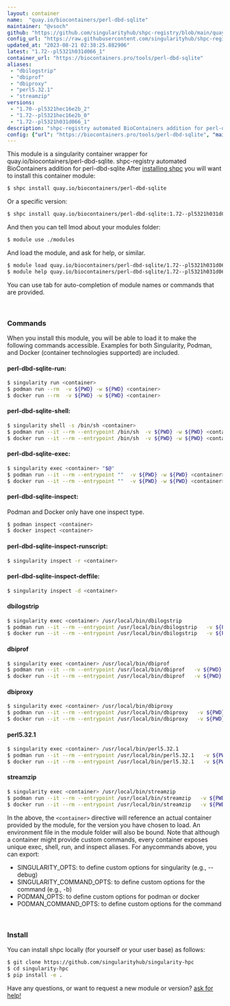 ```yaml
---
layout: container
name:  "quay.io/biocontainers/perl-dbd-sqlite"
maintainer: "@vsoch"
github: "https://github.com/singularityhub/shpc-registry/blob/main/quay.io/biocontainers/perl-dbd-sqlite/container.yaml"
config_url: "https://raw.githubusercontent.com/singularityhub/shpc-registry/main/quay.io/biocontainers/perl-dbd-sqlite/container.yaml"
updated_at: "2023-08-21 02:38:25.882906"
latest: "1.72--pl5321h031d066_1"
container_url: "https://biocontainers.pro/tools/perl-dbd-sqlite"
aliases:
 - "dbilogstrip"
 - "dbiprof"
 - "dbiproxy"
 - "perl5.32.1"
 - "streamzip"
versions:
 - "1.70--pl5321hec16e2b_2"
 - "1.72--pl5321hec16e2b_0"
 - "1.72--pl5321h031d066_1"
description: "shpc-registry automated BioContainers addition for perl-dbd-sqlite"
config: {"url": "https://biocontainers.pro/tools/perl-dbd-sqlite", "maintainer": "@vsoch", "description": "shpc-registry automated BioContainers addition for perl-dbd-sqlite", "latest": {"1.72--pl5321h031d066_1": "sha256:69d7ff5863eeb51726e5054c56dbb9ef01823606a315b7ae92cad1e0e05593cb"}, "tags": {"1.70--pl5321hec16e2b_2": "sha256:6ddfa524aa249c46d9759dfed87fec14e56daf4d552b0ceceb641678c4005175", "1.72--pl5321hec16e2b_0": "sha256:4c426fc9712c12eacc5ee874e4962ab525b35dbafedff7ffa87113d114ef12e1", "1.72--pl5321h031d066_1": "sha256:69d7ff5863eeb51726e5054c56dbb9ef01823606a315b7ae92cad1e0e05593cb"}, "docker": "quay.io/biocontainers/perl-dbd-sqlite", "aliases": {"dbilogstrip": "/usr/local/bin/dbilogstrip", "dbiprof": "/usr/local/bin/dbiprof", "dbiproxy": "/usr/local/bin/dbiproxy", "perl5.32.1": "/usr/local/bin/perl5.32.1", "streamzip": "/usr/local/bin/streamzip"}}
---
```


This module is a singularity container wrapper for quay.io/biocontainers/perl-dbd-sqlite.
shpc-registry automated BioContainers addition for perl-dbd-sqlite
After [installing shpc](#install) you will want to install this container module:


```bash
$ shpc install quay.io/biocontainers/perl-dbd-sqlite
```

Or a specific version:

```bash
$ shpc install quay.io/biocontainers/perl-dbd-sqlite:1.72--pl5321h031d066_1
```

And then you can tell lmod about your modules folder:

```bash
$ module use ./modules
```

And load the module, and ask for help, or similar.

```bash
$ module load quay.io/biocontainers/perl-dbd-sqlite/1.72--pl5321h031d066_1
$ module help quay.io/biocontainers/perl-dbd-sqlite/1.72--pl5321h031d066_1
```

You can use tab for auto-completion of module names or commands that are provided.

<br>

### Commands

When you install this module, you will be able to load it to make the following commands accessible.
Examples for both Singularity, Podman, and Docker (container technologies supported) are included.

#### perl-dbd-sqlite-run:

```bash
$ singularity run <container>
$ podman run --rm  -v ${PWD} -w ${PWD} <container>
$ docker run --rm  -v ${PWD} -w ${PWD} <container>
```

#### perl-dbd-sqlite-shell:

```bash
$ singularity shell -s /bin/sh <container>
$ podman run --it --rm --entrypoint /bin/sh  -v ${PWD} -w ${PWD} <container>
$ docker run --it --rm --entrypoint /bin/sh  -v ${PWD} -w ${PWD} <container>
```

#### perl-dbd-sqlite-exec:

```bash
$ singularity exec <container> "$@"
$ podman run --it --rm --entrypoint ""  -v ${PWD} -w ${PWD} <container> "$@"
$ docker run --it --rm --entrypoint ""  -v ${PWD} -w ${PWD} <container> "$@"
```

#### perl-dbd-sqlite-inspect:

Podman and Docker only have one inspect type.

```bash
$ podman inspect <container>
$ docker inspect <container>
```

#### perl-dbd-sqlite-inspect-runscript:

```bash
$ singularity inspect -r <container>
```

#### perl-dbd-sqlite-inspect-deffile:

```bash
$ singularity inspect -d <container>
```


#### dbilogstrip

```bash
$ singularity exec <container> /usr/local/bin/dbilogstrip
$ podman run --it --rm --entrypoint /usr/local/bin/dbilogstrip   -v ${PWD} -w ${PWD} <container> -c " $@"
$ docker run --it --rm --entrypoint /usr/local/bin/dbilogstrip   -v ${PWD} -w ${PWD} <container> -c " $@"
```


#### dbiprof

```bash
$ singularity exec <container> /usr/local/bin/dbiprof
$ podman run --it --rm --entrypoint /usr/local/bin/dbiprof   -v ${PWD} -w ${PWD} <container> -c " $@"
$ docker run --it --rm --entrypoint /usr/local/bin/dbiprof   -v ${PWD} -w ${PWD} <container> -c " $@"
```


#### dbiproxy

```bash
$ singularity exec <container> /usr/local/bin/dbiproxy
$ podman run --it --rm --entrypoint /usr/local/bin/dbiproxy   -v ${PWD} -w ${PWD} <container> -c " $@"
$ docker run --it --rm --entrypoint /usr/local/bin/dbiproxy   -v ${PWD} -w ${PWD} <container> -c " $@"
```


#### perl5.32.1

```bash
$ singularity exec <container> /usr/local/bin/perl5.32.1
$ podman run --it --rm --entrypoint /usr/local/bin/perl5.32.1   -v ${PWD} -w ${PWD} <container> -c " $@"
$ docker run --it --rm --entrypoint /usr/local/bin/perl5.32.1   -v ${PWD} -w ${PWD} <container> -c " $@"
```


#### streamzip

```bash
$ singularity exec <container> /usr/local/bin/streamzip
$ podman run --it --rm --entrypoint /usr/local/bin/streamzip   -v ${PWD} -w ${PWD} <container> -c " $@"
$ docker run --it --rm --entrypoint /usr/local/bin/streamzip   -v ${PWD} -w ${PWD} <container> -c " $@"
```



In the above, the `<container>` directive will reference an actual container provided
by the module, for the version you have chosen to load. An environment file in the
module folder will also be bound. Note that although a container
might provide custom commands, every container exposes unique exec, shell, run, and
inspect aliases. For anycommands above, you can export:

 - SINGULARITY_OPTS: to define custom options for singularity (e.g., --debug)
 - SINGULARITY_COMMAND_OPTS: to define custom options for the command (e.g., -b)
 - PODMAN_OPTS: to define custom options for podman or docker
 - PODMAN_COMMAND_OPTS: to define custom options for the command

<br>

### Install

You can install shpc locally (for yourself or your user base) as follows:

```bash
$ git clone https://github.com/singularityhub/singularity-hpc
$ cd singularity-hpc
$ pip install -e .
```

Have any questions, or want to request a new module or version? [ask for help!](https://github.com/singularityhub/singularity-hpc/issues)
